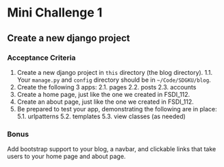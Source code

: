 # Mini Challenge 1

## Create a new django project

### Acceptance Criteria

1. Create a new django project in `this` directory (the blog directory).
1.1. Your `manage.py` and `config` directory should be in `~/Code/SDGKU/blog`.
2. Create the following 3 apps:
2.1. pages
2.2. posts
2.3. accounts
3. Create a home page, just like the one we created in FSDI_112.
4. Create an about page, just like the one we created in FSDI_112.
5. Be prepared to test your app, demonstrating the following are in place:
5.1. urlpatterns
5.2. templates
5.3. view classes (as needed)

### Bonus
Add bootstrap support to your blog, a navbar, and clickable links that take users to your
home page and about page.